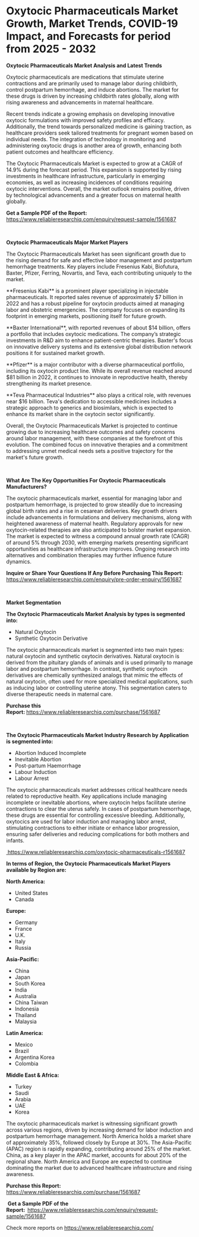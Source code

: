 <p><h1>Oxytocic Pharmaceuticals Market Growth, Market Trends, COVID-19 Impact, and Forecasts for period from 2025 - 2032</h1></p><p><strong>Oxytocic Pharmaceuticals Market Analysis and Latest Trends</strong></p>
<p><p>Oxytocic pharmaceuticals are medications that stimulate uterine contractions and are primarily used to manage labor during childbirth, control postpartum hemorrhage, and induce abortions. The market for these drugs is driven by increasing childbirth rates globally, along with rising awareness and advancements in maternal healthcare. </p><p>Recent trends indicate a growing emphasis on developing innovative oxytocic formulations with improved safety profiles and efficacy. Additionally, the trend towards personalized medicine is gaining traction, as healthcare providers seek tailored treatments for pregnant women based on individual needs. The integration of technology in monitoring and administering oxytocic drugs is another area of growth, enhancing both patient outcomes and healthcare efficiency. </p><p>The Oxytocic Pharmaceuticals Market is expected to grow at a CAGR of 14.9% during the forecast period. This expansion is supported by rising investments in healthcare infrastructure, particularly in emerging economies, as well as increasing incidences of conditions requiring oxytocic interventions. Overall, the market outlook remains positive, driven by technological advancements and a greater focus on maternal health globally.</p></p>
<p><strong>Get a Sample PDF of the Report:&nbsp;</strong> <a href="https://www.reliableresearchiq.com/enquiry/request-sample/1561687?utm_campaign=2265&utm_medium=2&utm_source=Github&utm_content=ia&utm_term=08032025&utm_id=oxytocic-pharmaceuticals">https://www.reliableresearchiq.com/enquiry/request-sample/1561687</a></p>
<p>&nbsp;</p>
<p><strong>Oxytocic Pharmaceuticals Major Market Players</strong></p>
<p><p>The Oxytocic Pharmaceuticals Market has seen significant growth due to the rising demand for safe and effective labor management and postpartum hemorrhage treatments. Key players include Fresenius Kabi, Biofutura, Baxter, Pfizer, Ferring, Novartis, and Teva, each contributing uniquely to the market.</p><p>**Fresenius Kabi** is a prominent player specializing in injectable pharmaceuticals. It reported sales revenue of approximately $7 billion in 2022 and has a robust pipeline for oxytocin products aimed at managing labor and obstetric emergencies. The company focuses on expanding its footprint in emerging markets, positioning itself for future growth.</p><p>**Baxter International**, with reported revenues of about $14 billion, offers a portfolio that includes oxytocic medications. The company’s strategic investments in R&D aim to enhance patient-centric therapies. Baxter's focus on innovative delivery systems and its extensive global distribution network positions it for sustained market growth.</p><p>**Pfizer** is a major contributor with a diverse pharmaceutical portfolio, including its oxytocin product line. While its overall revenue reached around $81 billion in 2022, it continues to innovate in reproductive health, thereby strengthening its market presence.</p><p>**Teva Pharmaceutical Industries** also plays a critical role, with revenues near $16 billion. Teva's dedication to accessible medicines includes a strategic approach to generics and biosimilars, which is expected to enhance its market share in the oxytocin sector significantly.</p><p>Overall, the Oxytocic Pharmaceuticals Market is projected to continue growing due to increasing healthcare outcomes and safety concerns around labor management, with these companies at the forefront of this evolution. The combined focus on innovative therapies and a commitment to addressing unmet medical needs sets a positive trajectory for the market's future growth.</p></p>
<p>&nbsp;</p>
<p><strong>What Are The Key Opportunities For Oxytocic Pharmaceuticals Manufacturers?</strong></p>
<p><p>The oxytocic pharmaceuticals market, essential for managing labor and postpartum hemorrhage, is projected to grow steadily due to increasing global birth rates and a rise in cesarean deliveries. Key growth drivers include advancements in formulations and delivery mechanisms, along with heightened awareness of maternal health. Regulatory approvals for new oxytocin-related therapies are also anticipated to bolster market expansion. The market is expected to witness a compound annual growth rate (CAGR) of around 5% through 2030, with emerging markets presenting significant opportunities as healthcare infrastructure improves. Ongoing research into alternatives and combination therapies may further influence future dynamics.</p></p>
<p><strong>Inquire or Share Your Questions If Any Before Purchasing This Report:</strong> <a href="https://www.reliableresearchiq.com/enquiry/pre-order-enquiry/1561687?utm_campaign=2265&utm_medium=2&utm_source=Github&utm_content=ia&utm_term=08032025&utm_id=oxytocic-pharmaceuticals">https://www.reliableresearchiq.com/enquiry/pre-order-enquiry/1561687</a></p>
<p>&nbsp;</p>
<p><strong>Market Segmentation</strong></p>
<p><strong>The Oxytocic Pharmaceuticals Market Analysis by types is segmented into:</strong></p>
<p><ul><li>Natural Oxytocin</li><li>Synthetic Oxytocin Derivative</li></ul></p>
<p><p>The oxytocic pharmaceuticals market is segmented into two main types: natural oxytocin and synthetic oxytocin derivatives. Natural oxytocin is derived from the pituitary glands of animals and is used primarily to manage labor and postpartum hemorrhage. In contrast, synthetic oxytocin derivatives are chemically synthesized analogs that mimic the effects of natural oxytocin, often used for more specialized medical applications, such as inducing labor or controlling uterine atony. This segmentation caters to diverse therapeutic needs in maternal care.</p></p>
<p><strong>Purchase this Report:&nbsp;</strong><a href="https://www.reliableresearchiq.com/purchase/1561687?utm_campaign=2265&utm_medium=2&utm_source=Github&utm_content=ia&utm_term=08032025&utm_id=oxytocic-pharmaceuticals">https://www.reliableresearchiq.com/purchase/1561687</a></p>
<p>&nbsp;</p>
<p><strong>The Oxytocic Pharmaceuticals Market Industry Research by Application is segmented into:</strong></p>
<p><ul><li>Abortion Induced Incomplete</li><li>Inevitable Abortion</li><li>Post-partum Haemorrhage</li><li>Labour Induction</li><li>Labour Arrest</li></ul></p>
<p><p>The oxytocic pharmaceuticals market addresses critical healthcare needs related to reproductive health. Key applications include managing incomplete or inevitable abortions, where oxytocin helps facilitate uterine contractions to clear the uterus safely. In cases of postpartum hemorrhage, these drugs are essential for controlling excessive bleeding. Additionally, oxytocics are used for labor induction and managing labor arrest, stimulating contractions to either initiate or enhance labor progression, ensuring safer deliveries and reducing complications for both mothers and infants.</p></p>
<p><a href="https://www.reliableresearchiq.com/oxytocic-pharmaceuticals-r1561687?utm_campaign=2265&utm_medium=2&utm_source=Github&utm_content=ia&utm_term=08032025&utm_id=oxytocic-pharmaceuticals">&nbsp;https://www.reliableresearchiq.com/oxytocic-pharmaceuticals-r1561687</a></p>
<p><strong>In terms of Region, the Oxytocic Pharmaceuticals Market Players available by Region are:</strong></p>
<p>
    <p> <strong> North America: </strong>
        <ul>
            <li>United States</li>
            <li>Canada</li>
        </ul>
        </p> 
    <p> <strong> Europe: </strong>
        <ul>
            <li>Germany</li>
            <li>France</li>
            <li>U.K.</li>
            <li>Italy</li>
            <li>Russia</li>
        </ul>
        </p> 
    <p> <strong> Asia-Pacific: </strong>
        <ul>
            <li>China</li>
            <li>Japan</li>
            <li>South Korea</li>
            <li>India</li>
            <li>Australia</li>
            <li>China Taiwan</li>
            <li>Indonesia</li>
            <li>Thailand</li>
            <li>Malaysia</li>
        </ul>
        </p> 
    <p> <strong> Latin America: </strong>
        <ul>
            <li>Mexico</li>
            <li>Brazil</li>
            <li>Argentina Korea</li>
            <li>Colombia</li>
        </ul>
        </p> 
    <p> <strong> Middle East & Africa: </strong>
        <ul>
            <li>Turkey</li>
            <li>Saudi</li>
            <li>Arabia</li>
            <li>UAE</li>
            <li>Korea</li>
        </ul>
    </p>
    </p>
<p><p>The oxytocic pharmaceuticals market is witnessing significant growth across various regions, driven by increasing demand for labor induction and postpartum hemorrhage management. North America holds a market share of approximately 35%, followed closely by Europe at 30%. The Asia-Pacific (APAC) region is rapidly expanding, contributing around 25% of the market. China, as a key player in the APAC market, accounts for about 20% of the regional share. North America and Europe are expected to continue dominating the market due to advanced healthcare infrastructure and rising awareness.</p></p>
<p><strong>Purchase this Report: </strong><a href="https://www.reliableresearchiq.com/purchase/1561687?utm_campaign=2265&utm_medium=2&utm_source=Github&utm_content=ia&utm_term=08032025&utm_id=oxytocic-pharmaceuticals">https://www.reliableresearchiq.com/purchase/1561687</a></p>
<p>&nbsp;<strong>Get a Sample PDF of the Report:&nbsp;&nbsp;</strong><a href="https://www.reliableresearchiq.com/enquiry/request-sample/1561687?utm_campaign=2265&utm_medium=2&utm_source=Github&utm_content=ia&utm_term=08032025&utm_id=oxytocic-pharmaceuticals">https://www.reliableresearchiq.com/enquiry/request-sample/1561687</a></p>
<p><strong></strong></p>
<p>Check more reports on <a href="https://www.reliableresearchiq.com/?utm_campaign=2265&utm_medium=2&utm_source=Github&utm_content=ia&utm_term=08032025&utm_id=oxytocic-pharmaceuticals">https://www.reliableresearchiq.com/</a></p>